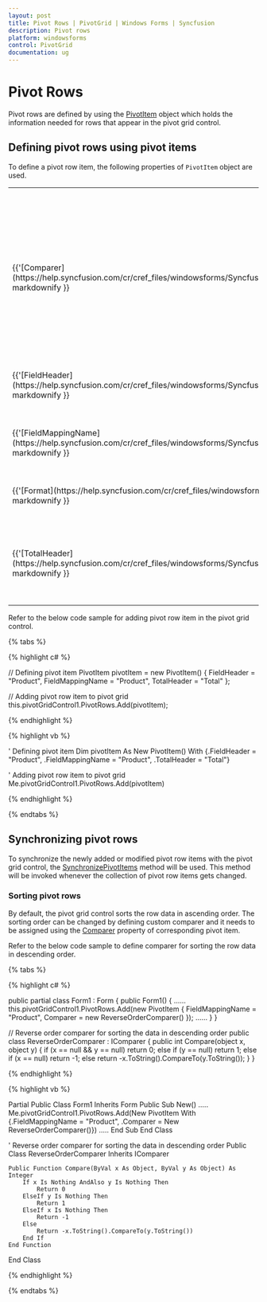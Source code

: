```yaml
---
layout: post
title: Pivot Rows | PivotGrid | Windows Forms | Syncfusion
description: Pivot rows
platform: windowsforms
control: PivotGrid
documentation: ug
---
```


# Pivot Rows

Pivot rows are defined by using the [PivotItem](https://help.syncfusion.com/cr/windowsforms/Syncfusion.PivotAnalysis.Base~Syncfusion.PivotAnalysis.Base.PivotItem.html) object which holds the information needed for rows that appear in the pivot grid control.

## Defining pivot rows using pivot items

To define a pivot row item, the following properties of `PivotItem` object are used.

<table>
<tr>
<th>
Property Name</th><th>
Description</th><th>
Type</th></tr>
<tr>
<td>
{{'[Comparer](https://help.syncfusion.com/cr/cref_files/windowsforms/Syncfusion.PivotAnalysis.Base~Syncfusion.PivotAnalysis.Base.PivotItem~Comparer.html)'| markdownify }}</td><td>
Gets or sets the IComparer object used for sorting. If this value is null, then sorting will be performed under the assumption that this field is IComparable.</td><td>
IComparer</td></tr>
<tr>
<td>
{{'[FieldHeader](https://help.syncfusion.com/cr/cref_files/windowsforms/Syncfusion.PivotAnalysis.Base~Syncfusion.PivotAnalysis.Base.PivotItem~FieldHeader.html)'| markdownify }}</td><td>
Gets or sets the title you want to see in the header for this pivot item.</td><td>
string</td></tr>
<tr>
<td>
{{'[FieldMappingName](https://help.syncfusion.com/cr/cref_files/windowsforms/Syncfusion.PivotAnalysis.Base~Syncfusion.PivotAnalysis.Base.PivotItem~FieldMappingName.html)'| markdownify }}</td><td>
Gets or sets the property's mapping name.</td><td>
string</td></tr>
<tr>
<td>
{{'[Format](https://help.syncfusion.com/cr/cref_files/windowsforms/Syncfusion.PivotAnalysis.Base~Syncfusion.PivotAnalysis.Base.PivotItem~Format.html)'| markdownify }}</td><td>
Gets or sets the format item for the specified field.</td><td>
string</td></tr>
<tr>
<td>
{{'[TotalHeader](https://help.syncfusion.com/cr/cref_files/windowsforms/Syncfusion.PivotAnalysis.Base~Syncfusion.PivotAnalysis.Base.PivotItem~TotalHeader.html)'| markdownify }}</td><td>
Gets or sets the string you want to append to the pivot item's summary cells.</td><td>
string</td></tr>
</table>

Refer to the below code sample for adding pivot row item in the pivot grid control.

{% tabs %}

{% highlight c# %}

// Defining pivot item
PivotItem pivotItem = new PivotItem() { FieldHeader = "Product", FieldMappingName = "Product", TotalHeader = "Total" };

// Adding pivot row item to pivot grid
this.pivotGridControl1.PivotRows.Add(pivotItem);

{% endhighlight %}

{% highlight vb %}

' Defining pivot item
Dim pivotItem As New PivotItem() With {.FieldHeader = "Product", .FieldMappingName = "Product", .TotalHeader = "Total"}

' Adding pivot row item to pivot grid
Me.pivotGridControl1.PivotRows.Add(pivotItem)

{% endhighlight %}

{% endtabs %}

## Synchronizing pivot rows

To synchronize the newly added or modified pivot row items with the pivot grid control, the [SynchronizePivotItems](https://help.syncfusion.com/cr/windowsforms/Syncfusion.PivotAnalysis.Windows~Syncfusion.Windows.Forms.PivotAnalysis.PivotGridControlBase~SynchronizePivotItems.html) method will be used. This method will be invoked whenever the collection of pivot row items gets changed.

### Sorting pivot rows

By default, the pivot grid control sorts the row data in ascending order. The sorting order can be changed by defining custom comparer and it needs to be assigned using the [Comparer](https://help.syncfusion.com/cr/cref_files/windowsforms/Syncfusion.PivotAnalysis.Base~Syncfusion.PivotAnalysis.Base.PivotItem~Comparer.html) property of corresponding pivot item.

Refer to the below code sample to define comparer for sorting the row data in descending order.

{% tabs %}

{% highlight c# %}

public partial class Form1 : Form
{
    public Form1()
    {
        ......
        this.pivotGridControl1.PivotRows.Add(new PivotItem { FieldMappingName = "Product", Comparer = new ReverseOrderComparer() });
        ......
    }
}

// Reverse order comparer for sorting the data in descending order
public class ReverseOrderComparer : IComparer
{
   public int Compare(object x, object y)
   {
      if (x == null && y == null)
         return 0;
      else if (y == null)
         return 1;
      else if (x == null)
         return -1;
      else
         return -x.ToString().CompareTo(y.ToString());
   }
}

{% endhighlight %}

{% highlight vb %}

Partial Public Class Form1
    Inherits Form
    Public Sub New()
        .....
        Me.pivotGridControl1.PivotRows.Add(New PivotItem With {.FieldMappingName = "Product", .Comparer = New ReverseOrderComparer()})
        .....
    End Sub
End Class

' Reverse order comparer for sorting the data in descending order
Public Class ReverseOrderComparer
    Inherits IComparer

    Public Function Compare(ByVal x As Object, ByVal y As Object) As Integer
        If x Is Nothing AndAlso y Is Nothing Then
            Return 0
        ElseIf y Is Nothing Then
            Return 1
        ElseIf x Is Nothing Then
            Return -1
        Else
            Return -x.ToString().CompareTo(y.ToString())
        End If
    End Function
End Class

{% endhighlight %}

{% endtabs %}